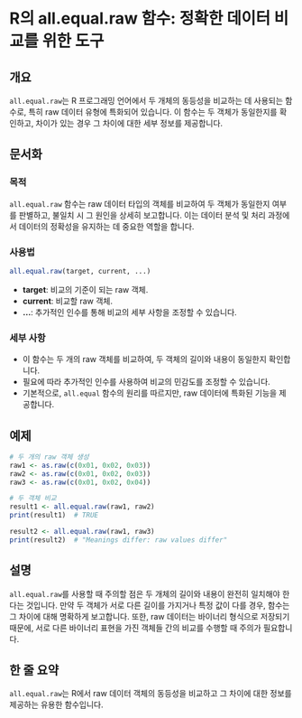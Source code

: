 <!--
Meta Description: # R의 all.equal.raw 함수: 정확한 데이터 비교를 위한 도구 ## 개요 `all.equal.raw`는 R 프로그래밍 언어에서 두 개체의 동등성을 비교하는 데 사용되는 함수로, 특히 raw 데이터 유형에 특화되어 있습니다. 이 함수는 두 객체가 동일한지를 확...
Meta Keywords: raw, all, equal, 데이터, 함수는
-->

# R의 all.equal.raw 함수: 정확한 데이터 비교를 위한 도구

## 개요
`all.equal.raw`는 R 프로그래밍 언어에서 두 개체의 동등성을 비교하는 데 사용되는 함수로, 특히 raw 데이터 유형에 특화되어 있습니다. 이 함수는 두 객체가 동일한지를 확인하고, 차이가 있는 경우 그 차이에 대한 세부 정보를 제공합니다.

## 문서화

### 목적
`all.equal.raw` 함수는 raw 데이터 타입의 객체를 비교하여 두 객체가 동일한지 여부를 판별하고, 불일치 시 그 원인을 상세히 보고합니다. 이는 데이터 분석 및 처리 과정에서 데이터의 정확성을 유지하는 데 중요한 역할을 합니다.

### 사용법
```R
all.equal.raw(target, current, ...)
```
- **target**: 비교의 기준이 되는 raw 객체.
- **current**: 비교할 raw 객체.
- **...**: 추가적인 인수를 통해 비교의 세부 사항을 조정할 수 있습니다.

### 세부 사항
- 이 함수는 두 개의 raw 객체를 비교하여, 두 객체의 길이와 내용이 동일한지 확인합니다.
- 필요에 따라 추가적인 인수를 사용하여 비교의 민감도를 조정할 수 있습니다.
- 기본적으로, `all.equal` 함수의 원리를 따르지만, raw 데이터에 특화된 기능을 제공합니다.

## 예제
```R
# 두 개의 raw 객체 생성
raw1 <- as.raw(c(0x01, 0x02, 0x03))
raw2 <- as.raw(c(0x01, 0x02, 0x03))
raw3 <- as.raw(c(0x01, 0x02, 0x04))

# 두 객체 비교
result1 <- all.equal.raw(raw1, raw2)
print(result1)  # TRUE

result2 <- all.equal.raw(raw1, raw3)
print(result2)  # "Meanings differ: raw values differ"
```

## 설명
`all.equal.raw`를 사용할 때 주의할 점은 두 개체의 길이와 내용이 완전히 일치해야 한다는 것입니다. 만약 두 객체가 서로 다른 길이를 가지거나 특정 값이 다를 경우, 함수는 그 차이에 대해 명확하게 보고합니다. 또한, raw 데이터는 바이너리 형식으로 저장되기 때문에, 서로 다른 바이너리 표현을 가진 객체들 간의 비교를 수행할 때 주의가 필요합니다.

## 한 줄 요약
`all.equal.raw`는 R에서 raw 데이터 객체의 동등성을 비교하고 그 차이에 대한 정보를 제공하는 유용한 함수입니다.